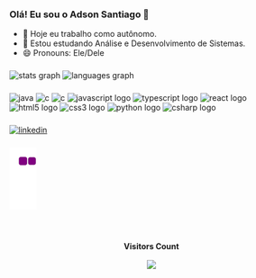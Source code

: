 ### Olá! Eu sou o Adson Santiago 👋


- 🔭 Hoje eu trabalho como autônomo.
- 🌱 Estou estudando Análise e Desenvolvimento de Sistemas.
- 😄 Pronouns: Ele/Dele



###

<div>
  <img src="https://github-readme-stats.vercel.app/api?hide_title=false&hide_rank=false&show_icons=true&include_all_commits=true&count_private=true&disable_animations=false&theme=dark&locale=en&hide_border=false&username=adsonsantiago" height="150" alt="stats graph"  />
  <img src="https://github-readme-stats.vercel.app/api/top-langs?locale=en&hide_title=false&layout=compact&card_width=320&langs_count=5&theme=dark&hide_border=false&username=adsonsantiago" height="150" alt="languages graph"  />
</div>

###


###

<div align="left">
  
  <img src="https://cdn.jsdelivr.net/gh/devicons/devicon/icons/java/java-original.svg" height="30" width="60" alt="java"  />
  <img src="https://cdn.jsdelivr.net/gh/devicons/devicon/icons/c/c-original.svg" height="30" width="42" alt="c"  />
  <img src="https://cdn.jsdelivr.net/gh/devicons/devicon/icons/csharp/csharp-original.svg" height="30" width="42" alt="c"  />
  <img src="https://cdn.jsdelivr.net/gh/devicons/devicon/icons/javascript/javascript-original.svg" height="30" width="42" alt="javascript logo"  />
  <img src="https://cdn.jsdelivr.net/gh/devicons/devicon/icons/typescript/typescript-plain.svg" height="30" width="42" alt="typescript logo"  />
  <img src="https://cdn.jsdelivr.net/gh/devicons/devicon/icons/react/react-original.svg" height="30" width="42" alt="react logo"  />
  <img src="https://cdn.jsdelivr.net/gh/devicons/devicon/icons/html5/html5-original.svg" height="30" width="42" alt="html5 logo"  />
  <img src="https://cdn.jsdelivr.net/gh/devicons/devicon/icons/css3/css3-original.svg" height="30" width="42" alt="css3 logo"  />
  <img src="https://cdn.jsdelivr.net/gh/devicons/devicon/icons/python/python-original.svg" height="30" width="42" alt="python logo"  />
  <img src="https://img.shields.io/badge/C%2B%2B-00599C?style=for-the-badge&logo=c%2B%2B&logoColor=white" height="30" width="42" alt="csharp logo"  />
</div>

###

<div align="left">

[![linkedin](https://img.shields.io/static/v1?message=LinkedIn&logo=linkedin&label=&color=0077B5&logoColor=white&labelColor=&style=for-the-badge)](https://www.linkedin.com/in/adsonsantiago/)

###

![snake gif](https://github.com/adsonsantiago/adsonsantiago/blob/output/github-contribution-grid-snake.gif)
###
  
<div align="center">
<br><p align="centre"><b>Visitors Count</b></p>  
<p align="center"><img align="center" src="https://profile-counter.glitch.me/{AdsonSsantiago}/count.svg" /></p> 
<br>
</div>
